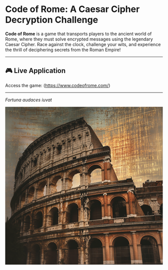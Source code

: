 # Code of Rome: A Caesar Cipher Decryption Challenge

**Code of Rome** is a game that transports players to the ancient world of Rome, where they must solve encrypted messages using the legendary Caesar Cipher. Race against the clock, challenge your wits, and experience the thrill of deciphering secrets from the Roman Empire!

---

## 🎮 **Live Application**

Access the game: (https://www.codeofrome.com/)

---
*Fortuna audaces iuvat*

![Code of Rome Logo](Code_Of_Rome.png)

